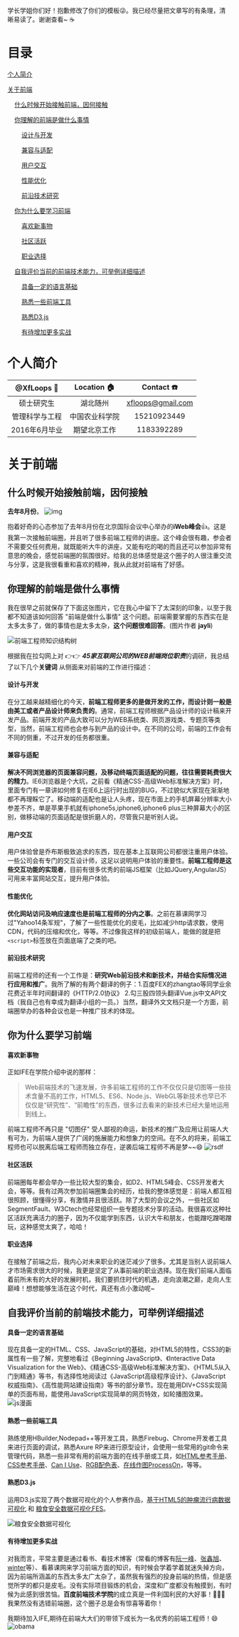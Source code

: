 
学长学姐你们好！抱歉修改了你们的模板:stuck_out_tongue_winking_eye:。我已经尽量把文章写的有条理，清晰易读了。谢谢查看~ :coffee:

目录
====
[个人简介](#个人简介)

[关于前端](#关于前端)

&nbsp;&nbsp;&nbsp;&nbsp;[什么时候开始接触前端，因何接触](#什么时候开始接触前端，因何接触)

&nbsp;&nbsp;&nbsp;&nbsp;[你理解的前端是做什么事情](#你理解的前端是做什么事情)

&nbsp;&nbsp;&nbsp;&nbsp;&nbsp;&nbsp;&nbsp;&nbsp;[设计与开发](#设计与开发)

&nbsp;&nbsp;&nbsp;&nbsp;&nbsp;&nbsp;&nbsp;&nbsp;[兼容与适配](#兼容与适配)

&nbsp;&nbsp;&nbsp;&nbsp;&nbsp;&nbsp;&nbsp;&nbsp;[用户交互](#用户交互)

&nbsp;&nbsp;&nbsp;&nbsp;&nbsp;&nbsp;&nbsp;&nbsp;[性能优化](#性能优化)

&nbsp;&nbsp;&nbsp;&nbsp;&nbsp;&nbsp;&nbsp;&nbsp;[前沿技术研究](#前沿技术研究)

&nbsp;&nbsp;&nbsp;&nbsp;[你为什么要学习前端](#你为什么要学习前端)

&nbsp;&nbsp;&nbsp;&nbsp;&nbsp;&nbsp;&nbsp;&nbsp;[喜欢新事物](#喜欢新事物)

&nbsp;&nbsp;&nbsp;&nbsp;&nbsp;&nbsp;&nbsp;&nbsp;[社区活跃](#社区活跃)

&nbsp;&nbsp;&nbsp;&nbsp;&nbsp;&nbsp;&nbsp;&nbsp;[职业选择](#职业选择)

&nbsp;&nbsp;&nbsp;&nbsp;[自我评价当前的前端技术能力，可举例详细描述](#自我评价当前的前端技术能力，可举例详细描述)

&nbsp;&nbsp;&nbsp;&nbsp;&nbsp;&nbsp;&nbsp;&nbsp;[具备一定的语言基础](#具备一定的语言基础)

&nbsp;&nbsp;&nbsp;&nbsp;&nbsp;&nbsp;&nbsp;&nbsp;[熟悉一些前端工具](#熟悉一些前端工具)

&nbsp;&nbsp;&nbsp;&nbsp;&nbsp;&nbsp;&nbsp;&nbsp;[熟悉D3.js](#熟悉D3.js)

&nbsp;&nbsp;&nbsp;&nbsp;&nbsp;&nbsp;&nbsp;&nbsp;[有待增加更多实战](#有待增加更多实战)


# 个人简介
|@XfLoops :boy:|Location :house:|Contact :phone:|
|:------:|:----:|:----:|
|硕士研究生|湖北随州|xfloops@gmail.com|
|管理科学与工程|中国农业科学院|15210923449|
|2016年6月毕业|期望北京工作|1183392289|

# 关于前端

## 什么时候开始接触前端，因何接触

**去年8月份**。
![img](https://github.com/XfLoops/old-issues/blob/master/assets/201548181759.png?raw=true)

抱着好奇的心态参加了去年8月份在北京国际会议中心举办的**iWeb峰会**:thumbsup:。这是我第一次接触前端圈，并且听了很多前端工程师的讲座。这个峰会很有趣，参会者不需要交任何费用，就既能听大牛的讲座，又能有吃的喝的而且还可以参加非常有意思的晚会，感觉前端圈的氛围很好。给我的总体感觉是这个圈子的人很注重交流与分享，这是我很看重和喜欢的精神，我从此就对前端有了好感。

## 你理解的前端是做什么事情

我在很早之前就保存了下面这张图片，它在我心中留下了太深刻的印象，以至于我都不知道该如何回答
"前端是做什么事情" 这个问题。前端需要掌握的东西实在是太多太多了，做的事情也是太多太杂，**这个问题很难回答**。(图片作者 **jayli**)

![前端工程师知识结构树](https://github.com/XfLoops/old-issues/blob/master/assets/fsc.jpg?raw=true)

根据我在拉勾网上对 :point_right::point_right: ***45家互联网公司的WEB前端岗位职责***的调研，我总结了以下几个**关键词** 从侧面来对前端的工作进行描述：

#### 设计与开发

在分工越来越精细化的今天，**前端工程师更多的是做开发的工作，而设计则一般是由美工或者产品设计师来负责的**。通常，前端工程师根据产品设计师的设计稿来开发产品。前端开发的产品大致可以分为WEB系统类、网页游戏类、专题页等类型，当然，前端工程师也会参与到产品的设计中。在不同的公司，前端的工作会有不同的侧重，不过开发的任务都很重。

#### 兼容与适配

**解决不同浏览器的页面兼容问题，及移动终端页面适配的问题，往往需要耗费很大的精力**。IE6浏览器是个大坑，之前看《精通CSS-高级Web标准解决方案》时，里面专门有一章讲如何修复在IE6上运行时出现的BUG，不过貌似大家现在渐渐地都不再理睬它了。移动端的适配也是让人头疼，现在市面上的手机屏幕分辨率大小参差不齐，单是苹果手机就有iphone5s,iphone6,iphone6 plus三种屏幕大小的区别，做移动端的页面适配是很折磨人的，尽管我只是听别人说。

#### 用户交互

用户体验曾是乔布斯极致追求的东西，现在基本上互联网公司都很注重用户体验。一些公司会有专门的交互设计师，这足以说明用户体验的重要性。**前端工程师是这些交互功能的实现者**，目前有很多优秀的前端JS框架（比如JQuery,AngularJS）可用来丰富网站交互，提升用户体验。

#### 性能优化

**优化网站访问及响应速度也是前端工程师的分内之事**。之前在慕课网学习过"Yahoo14条军规"，了解了一些性能优化的皮毛，比如减少http请求数，使用CDN，代码的压缩和优化，等等。不过像我这样的初级前端人，能做的就是把`<script>`标签放在页面底端了之类的吧。

#### 前沿技术研究

前端工程师的还有一个工作是：**研究Web前沿技术和新技术，并结合实际情况进行应用和推广**。我所了解的有两个翻译的例子：1.百度FEX的zhangtao等同学业余花费近半年时间翻译的《HTTP/2.0协议》 2.勾三股四领头翻译Vue.js中文API文档（我自己也有幸成为翻译小组的一员。）当然，翻译外文文档只是一个方面，前端圈举办的各种会议也是一种推广技术的体现。

## 你为什么要学习前端

#### 喜欢新事物

正如IFE在学院介绍中说的那样：
> Web前端技术的飞速发展，许多前端工程师的工作不仅仅只是切图等一些技术含量不高的工作，HTML5、ES6、Node.js、WebGL等新技术也早已不仅仅是“研究性”、“前瞻性”的东西，很多过去看来的新技术已经大量地运用到线上。

前端工程师不再只是 "切图仔" 受人鄙视的命运，新技术的推广及应用让前端人大有可为，为前端人提供了广阔的施展能力和想象力的空间。在不久的将来，前端工程师也可以脱离后端工程师而独立存在，逆袭后端工程师不再是梦~~:smile:
![rsdf](https://github.com/XfLoops/old-issues/blob/master/assets/rsdf.png?raw=true)

#### 社区活跃

前端圈每年都会举办一些比较大型的集会，如D2、HTML5峰会、CSS开发者大会，等等。我有过两次参加前端圈集会的经历，给我的整体感觉是：前端人都互相很照顾，很懂得分享，有激情并且很活跃。除了大型的会议之外，一些社区如SegmentFault、W3Ctech也经常组织一些专题技术分享的活动。我很喜欢这种社区活跃充满活力的圈子，因为不仅能学到东西，认识大牛和朋友，也能蹭吃蹭喝蹭玩，这种感觉太爽了，哈哈！

#### 职业选择

在接触了前端之后，我内心对未来职业的迷茫减少了很多。尤其是当别人说前端人才市场需求很大的时候，我更是坚定了从事前端的职业选择。现在我们前端人面临着前所未有的大好的发展时机，我们要抓住时代的机遇，走向浪潮之巅，走向人生巅峰！想想能够生活在这个时代，真还有点小激动呢~

## 自我评价当前的前端技术能力，可举例详细描述

#### 具备一定的语言基础

现在具备一定的HTML、CSS、JavaScript的基础，对HTML5的特性，CSS3的新属性有一些了解，完整地看过《Beginning JavaScript》、《Interactive Data Visualization for the Web》、《精通CSS-高级Web标准解决方案》、《HTML5从入门到精通》等书，有选择性地阅读过《JavaScript高级程序设计》、《JavaScript权威指南》、《高性能网站建设指南》等书的部分章节。现在能用DIV+CSS实现简单的页面布局，能使用JavaScript实现简单的网页特效，如轮播图效果。
![js漫画](https://github.com/XfLoops/old-issues/blob/master/assets/js2.png?raw=true)

#### 熟悉一些前端工具

熟练使用HBuilder,Nodepad++等开发工具，熟悉Firebug、Chrome开发者工具来进行页面的调试，熟悉Axure RP来进行原型设计，会使用一些常用的git命令来管理代码，熟悉一些非常有用的前端方面的在线手册或工具，如[HTML参考手册](http://www.w3school.com.cn/tags/)、[CSS参考手册](http://www.css88.com/book/css/)、[Can I Use](http://caniuse.com/#tables)、[RGB配色表](http://www.wahart.com.hk/rgb.htm)、[在线作图ProcessOn](https://www.processon.com/network)，等等。

#### 熟悉D3.js

运用D3.js实现了两个数据可视化的个人参赛作品，[基于HTML5的肿瘤流行病数据可视化](http://xflcoder.cn/chart/) 和 [粮食安全数据可视化FES](http://xflcoder.cn/demo/)。

![粮食安全数据可视化](https://github.com/XfLoops/old-issues/blob/master/assets/FSE.png?raw=true)

#### 有待增加更多实战

对我而言，平常主要是通过看书、看技术博客（常看的博客有[阮一峰](http://www.ruanyifeng.com/home.html)、[张鑫旭](http://www.zhangxinxu.com/php/)、[winter](http://www.cnblogs.com/winter-cn/)等）、看慕课网来学习前端方面的知识，有时候会学着学着就迷失掉方向，因为前端所涵盖的东西太多太广太杂了，虽然我有强烈的投身前端的热情，但是感觉所学的都只是皮毛。没有实际项目锻炼的机会，深度和广度都没有触摸到，有时候为此感到很苦恼。**百度前端技术学院**的成立真是一件利国利民的大好事！:clap::clap::clap: 我果然没有选错前端圈，这个圈子总是会有惊喜等着你！

 我期待加入IFE,期待在前端大大们的带领下成长为一名优秀的前端工程师！:smile:
![obama](https://github.com/XfLoops/old-issues/blob/master/assets/abama.png?raw=true)
